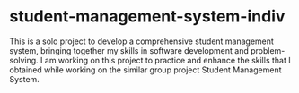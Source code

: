 # student-management-system-indiv
This is a solo project to develop a comprehensive student management system, bringing together my skills in software development and problem-solving. I am working on this project to practice and enhance the skills that I obtained while working on the similar group project Student Management System. 
